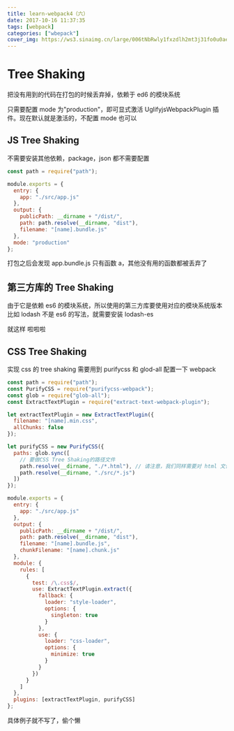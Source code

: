 ```yaml
---
title: learn-webpack4（六）
date: 2017-10-16 11:37:35
tags: [webpack]
categories: ["wbepack"]
cover_img: https://ws3.sinaimg.cn/large/006tNbRwly1fxzdlh2mt3j31fo0u0aer.jpg 
---
```


# Tree Shaking

把没有用到的代码在打包的时候丢弃掉，依赖于 ed6 的模块系统

只需要配置 mode 为"production"，即可显式激活 UglifyjsWebpackPlugin 插件。现在默认就是激活的，不配置 mode 也可以

<!--more-->

## JS Tree Shaking

不需要安装其他依赖，package，json 都不需要配置

```javascript
const path = require("path");

module.exports = {
  entry: {
    app: "./src/app.js"
  },
  output: {
    publicPath: __dirname + "/dist/",
    path: path.resolve(__dirname, "dist"),
    filename: "[name].bundle.js"
  },
  mode: "production"
};
```

打包之后会发现 app.bundle.js 只有函数 a，其他没有用的函数都被丢弃了

## 第三方库的 Tree Shaking

由于它是依赖 es6 的模块系统，所以使用的第三方库要使用对应的模块系统版本
比如 lodash 不是 es6 的写法，就需要安装 lodash-es

就这样 啦啦啦

## CSS Tree Shaking

实现 css 的 tree shaking 需要用到 purifycss 和 glod-all
配置一下 webpack

```javascript
const path = require("path");
const PurifyCSS = require("purifycss-webpack");
const glob = require("glob-all");
const ExtractTextPlugin = require("extract-text-webpack-plugin");

let extractTextPlugin = new ExtractTextPlugin({
  filename: "[name].min.css",
  allChunks: false
});

let purifyCSS = new PurifyCSS({
  paths: glob.sync([
    // 要做CSS Tree Shaking的路径文件
    path.resolve(__dirname, "./*.html"), // 请注意，我们同样需要对 html 文件进行 tree shaking
    path.resolve(__dirname, "./src/*.js")
  ])
});

module.exports = {
  entry: {
    app: "./src/app.js"
  },
  output: {
    publicPath: __dirname + "/dist/",
    path: path.resolve(__dirname, "dist"),
    filename: "[name].bundle.js",
    chunkFilename: "[name].chunk.js"
  },
  module: {
    rules: [
      {
        test: /\.css$/,
        use: ExtractTextPlugin.extract({
          fallback: {
            loader: "style-loader",
            options: {
              singleton: true
            }
          },
          use: {
            loader: "css-loader",
            options: {
              minimize: true
            }
          }
        })
      }
    ]
  },
  plugins: [extractTextPlugin, purifyCSS]
};
```

具体例子就不写了，偷个懒
